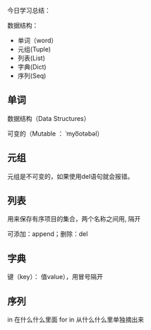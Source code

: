 今日学习总结：

数据结构：

+ 单词（word）
+ 元组(Tuple)
+ 列表(List)
+ 字典(Dict)
+ 序列(Seq)

## 单词

数据结构（Data Structures）

可变的（Mutable ： ˈmyo͞otəbəl）

## 元组

元组是不可变的，如果使用del语句就会报错。

## 列表

用来保存有序项目的集合，两个名称之间用, 隔开

可添加：append；删除：del

## 字典

键（key）： 值value），用冒号隔开

## 序列

in 在什么什么里面
for in 从什么什么里单独摘出来
